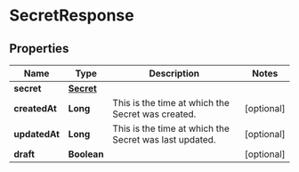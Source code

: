 # SecretResponse

## Properties
Name | Type | Description | Notes
------------ | ------------- | ------------- | -------------
**secret** | [**Secret**](Secret.md) |  | 
**createdAt** | **Long** | This is the time at which the Secret was created. |  [optional]
**updatedAt** | **Long** | This is the time at which the Secret was last updated. |  [optional]
**draft** | **Boolean** |  |  [optional]
